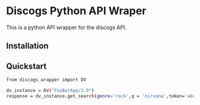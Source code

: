 # Discogs Python API Wraper

This is a python API wrapper for the discogs API.

## Installation 

## Quickstart

```bash
from discogs_wrapper import DV

dv_instance = DV("FooBarApp/3.0")
response = dv_instance.get_search(genre='rock',q = 'nirvana',token='abcde123')
```

